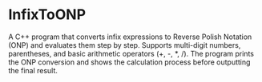 # InfixToONP
A C++ program that converts infix expressions to Reverse Polish Notation (ONP) and evaluates them step by step. Supports multi-digit numbers, parentheses, and basic arithmetic operators (+, -, *, /). The program prints the ONP conversion and shows the calculation process before outputting the final result.
